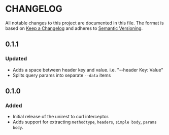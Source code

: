 # CHANGELOG

All notable changes to this project are documented in this file.
The format is based on [Keep a Changelog](http://keepachangelog.com/en/1.0.0/)
and adheres to [Semantic Versioning](http://semver.org/spec/v2.0.0.html).

## 0.1.1

### Updated

- Adds a space between header key and value. i.e. "--header Key: Value"
- Splits query params into separate `--data` items

## 0.1.0

### Added

- Initial release of the unirest to curl interceptor.
- Adds support for extracting `methodtype`, `headers`, `simple body`, `params body`.
